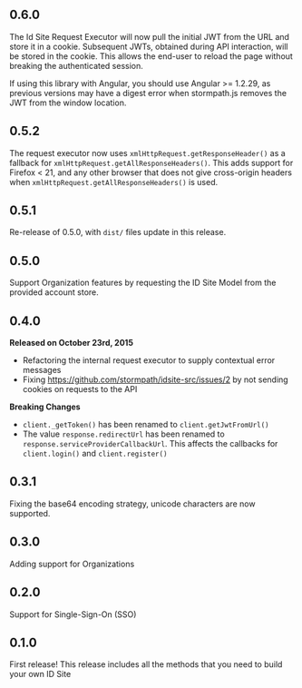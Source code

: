 ## 0.6.0

The Id Site Request Executor will now pull the initial JWT from the URL and
store it in a cookie.  Subsequent JWTs, obtained during API interaction, will be
stored in the cookie.  This allows the end-user to reload the page without
breaking the authenticated session.

If using this library with Angular, you should use Angular >= 1.2.29, as
previous versions may have a digest error when stormpath.js removes the JWT from
the window location.

## 0.5.2

The request executor now uses `xmlHttpRequest.getResponseHeader()` as a fallback
for `xmlHttpRequest.getAllResponseHeaders()`.  This adds support for Firefox < 21,
and any other browser that does not give cross-origin headers when
`xmlHttpRequest.getAllResponseHeaders()` is used.

## 0.5.1

Re-release of 0.5.0, with `dist/` files update in this release.

## 0.5.0

Support Organization features by requesting the ID Site Model from the provided
account store.


## 0.4.0

**Released on October 23rd, 2015**

* Refactoring the internal request executor to supply contextual error messages
* Fixing https://github.com/stormpath/idsite-src/issues/2 by not sending cookies
  on requests to the API

**Breaking Changes**

* `client._getToken()` has been renamed to `client.getJwtFromUrl()`
* The value `response.redirectUrl` has been renamed to `response.serviceProviderCallbackUrl`.  This affects the callbacks for `client.login()` and `client.register()`


## 0.3.1

Fixing the base64 encoding strategy, unicode characters are now supported.


## 0.3.0

Adding support for Organizations


## 0.2.0

Support for Single-Sign-On (SSO)


## 0.1.0

First release!  This release includes all the methods that you need to
build your own ID Site